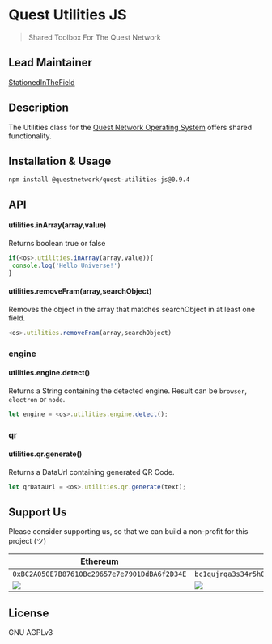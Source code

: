 # Quest Utilities JS
> Shared Toolbox For The Quest Network

## Lead Maintainer

[StationedInTheField](https://github.com/StationedInTheField)

## Description

The Utilities class for the [Quest Network Operating System](https://github.com/QuestNetwork/quest-os-js) offers shared functionality.

## Installation & Usage
```
npm install @questnetwork/quest-utilities-js@0.9.4
```

## API

#### utilities.inArray(array,value)

Returns boolean true or false
```javascript
if(<os>.utilities.inArray(array,value)){
 console.log('Hello Universe!')
}
```

#### utilities.removeFram(array,searchObject)

Removes the object in the array that matches searchObject in at least one field.
```javascript
<os>.utilities.removeFram(array,searchObject)
```

### engine

#### utilities.engine.detect()

Returns a String containing the detected engine. Result can be `browser`, `electron` or `node`.
```javascript
let engine = <os>.utilities.engine.detect();
```

### qr

#### utilities.qr.generate()

Returns a DataUrl containing generated QR Code.
```javascript
let qrDataUrl = <os>.utilities.qr.generate(text);
```



## Support Us
Please consider supporting us, so that we can build a non-profit for this project (ツ)

| Ethereum| Bitcoin |
|---|---|
| `0xBC2A050E7B87610Bc29657e7e7901DdBA6f2D34E` | `bc1qujrqa3s34r5h0exgmmcuf8ejhyydm8wwja4fmq`   |
|  <img src="https://github.com/QuestNetwork/qDesk/raw/master/doc/images/eth-qr.png" >   | <img src="https://github.com/QuestNetwork/qDesk/raw/master/doc/images/btc-qr.png" > |

## License

GNU AGPLv3
